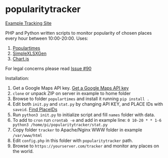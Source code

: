 # popularitytracker

[Example Tracking Site](https://zygtech.pl/tracker/)

PHP and Python written scripts to monitor popularity of chosen places every hour between 10:00-20:00. Uses:
1. [Populartimes](https://github.com/m-wrzr/populartimes/)
2. [SimpleXLSXGen](https://github.com/shuchkin/simplexlsxgen/)
3. [Chart.js](https://www.chartjs.org/)

For legal concerns please read [Issue #90](https://github.com/m-wrzr/populartimes/issues/90)

Installation:
1. Get a Google Maps API key. [Get a Google Maps API key](https://developers.google.com/places/web-service/get-api-key)
2. `clone` or unpack ZIP on server in example to home folder
3. Browse to folder `populartimes` and install it running `pip install .`
4. Edit both `init.py` and `stat.py` by changing API KEY, and PLACE IDs with `saveid`. [Find PlaceIDs](https://developers.google.com/maps/documentation/javascript/examples/places-placeid-finder)
5. Run `python3 init.py` to initialize script and fill `names` folder with data.
6. To add to `cron` run `crontab -e` and add in example line:
`0 10-20 * * 1-6 python3 /home/pi/popularitytracker/stat.py`
7. Copy folder `tracker` to Apache/Nginx WWW folder in example `/var/www/html`
8. Edit `config.php` in this folder with `popularitytracker` path.
9. Browse to `https://yourserver.com/tracker` and monitor any places on the world.

